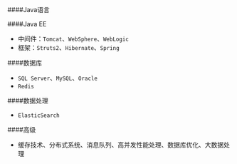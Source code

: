 ####Java语言


####Java EE

* 中间件：`Tomcat`、`WebSphere`、`WebLogic`
* 框架：`Struts2`、`Hibernate`、`Spring`

####数据库

* `SQL Server`、`MySQL`、`Oracle`
* `Redis`


####数据处理

* `ElasticSearch`


####高级

* 缓存技术、分布式系统、消息队列、高并发性能处理、数据库优化、大数据处理